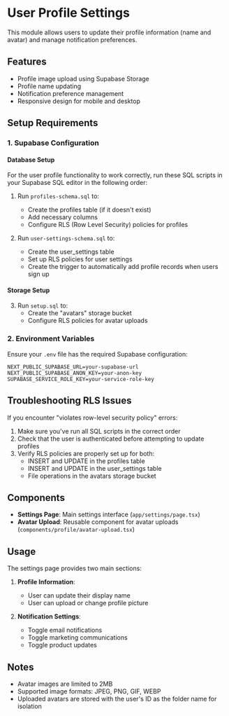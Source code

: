 # User Profile Settings

This module allows users to update their profile information (name and avatar) and manage notification preferences.

## Features

- Profile image upload using Supabase Storage
- Profile name updating
- Notification preference management
- Responsive design for mobile and desktop

## Setup Requirements

### 1. Supabase Configuration

#### Database Setup

For the user profile functionality to work correctly, run these SQL scripts in your Supabase SQL editor in the following order:

1. Run `profiles-schema.sql` to:
   - Create the profiles table (if it doesn't exist)
   - Add necessary columns
   - Configure RLS (Row Level Security) policies for profiles

2. Run `user-settings-schema.sql` to:
   - Create the user_settings table
   - Set up RLS policies for user settings
   - Create the trigger to automatically add profile records when users sign up

#### Storage Setup

3. Run `setup.sql` to:
   - Create the "avatars" storage bucket
   - Configure RLS policies for avatar uploads

### 2. Environment Variables

Ensure your `.env` file has the required Supabase configuration:

```
NEXT_PUBLIC_SUPABASE_URL=your-supabase-url
NEXT_PUBLIC_SUPABASE_ANON_KEY=your-anon-key
SUPABASE_SERVICE_ROLE_KEY=your-service-role-key
```

## Troubleshooting RLS Issues

If you encounter "violates row-level security policy" errors:

1. Make sure you've run all SQL scripts in the correct order
2. Check that the user is authenticated before attempting to update profiles
3. Verify RLS policies are properly set up for both:
   - INSERT and UPDATE in the profiles table
   - INSERT and UPDATE in the user_settings table
   - File operations in the avatars storage bucket

## Components

- **Settings Page**: Main settings interface (`app/settings/page.tsx`)
- **Avatar Upload**: Reusable component for avatar uploads (`components/profile/avatar-upload.tsx`)

## Usage

The settings page provides two main sections:

1. **Profile Information**:
   - User can update their display name
   - User can upload or change profile picture

2. **Notification Settings**:
   - Toggle email notifications
   - Toggle marketing communications
   - Toggle product updates

## Notes

- Avatar images are limited to 2MB
- Supported image formats: JPEG, PNG, GIF, WEBP
- Uploaded avatars are stored with the user's ID as the folder name for isolation 